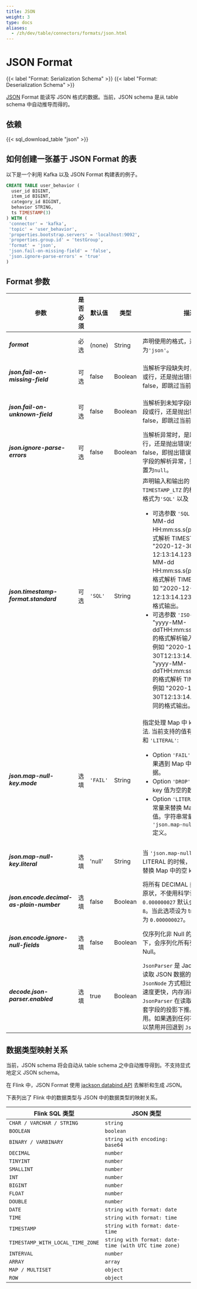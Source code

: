 ```yaml
---
title: JSON
weight: 3
type: docs
aliases:
  - /zh/dev/table/connectors/formats/json.html
---
```

<!--
Licensed to the Apache Software Foundation (ASF) under one
or more contributor license agreements.  See the NOTICE file
distributed with this work for additional information
regarding copyright ownership.  The ASF licenses this file
to you under the Apache License, Version 2.0 (the
"License"); you may not use this file except in compliance
with the License.  You may obtain a copy of the License at

  http://www.apache.org/licenses/LICENSE-2.0

Unless required by applicable law or agreed to in writing,
software distributed under the License is distributed on an
"AS IS" BASIS, WITHOUT WARRANTIES OR CONDITIONS OF ANY
KIND, either express or implied.  See the License for the
specific language governing permissions and limitations
under the License.
-->

# JSON Format

{{< label "Format: Serialization Schema" >}}
{{< label "Format: Deserialization Schema" >}}

[JSON](https://www.json.org/json-en.html) Format 能读写 JSON 格式的数据。当前，JSON schema 是从 table schema 中自动推导而得的。

依赖
------------

{{< sql_download_table "json" >}}

如何创建一张基于 JSON Format 的表
----------------

以下是一个利用 Kafka 以及 JSON Format 构建表的例子。

```sql
CREATE TABLE user_behavior (
  user_id BIGINT,
  item_id BIGINT,
  category_id BIGINT,
  behavior STRING,
  ts TIMESTAMP(3)
) WITH (
 'connector' = 'kafka',
 'topic' = 'user_behavior',
 'properties.bootstrap.servers' = 'localhost:9092',
 'properties.group.id' = 'testGroup',
 'format' = 'json',
 'json.fail-on-missing-field' = 'false',
 'json.ignore-parse-errors' = 'true'
)
```

Format 参数
----------------

<table class="table table-bordered">
    <thead>
      <tr>
        <th class="text-left" style="width: 25%">参数</th>
        <th class="text-center" style="width: 10%">是否必须</th>
        <th class="text-center" style="width: 10%">默认值</th>
        <th class="text-center" style="width: 10%">类型</th>
        <th class="text-center" style="width: 45%">描述</th>
      </tr>
    </thead>
    <tbody>
    <tr>
      <td><h5>format</h5></td>
      <td>必选</td>
      <td style="word-wrap: break-word;">(none)</td>
      <td>String</td>
      <td>声明使用的格式，这里应为<code>'json'</code>。</td>
    </tr>
    <tr>
      <td><h5>json.fail-on-missing-field</h5></td>
      <td>可选</td>
      <td style="word-wrap: break-word;">false</td>
      <td>Boolean</td>
      <td>当解析字段缺失时，是跳过当前字段或行，还是抛出错误失败（默认为 false，即跳过当前字段或行）。</td>
    </tr>
    <tr>
      <td><h5>json.fail-on-unknown-field</h5></td>
      <td>可选</td>
      <td style="word-wrap: break-word;">false</td>
      <td>Boolean</td>
      <td>当解析到未知字段时，是跳过当前字段或行，还是抛出错误失败（默认为 false，即跳过当前字段或行）。</td>
    </tr>
    <tr>
      <td><h5>json.ignore-parse-errors</h5></td>
      <td>可选</td>
      <td style="word-wrap: break-word;">false</td>
      <td>Boolean</td>
      <td>当解析异常时，是跳过当前字段或行，还是抛出错误失败（默认为 false，即抛出错误失败）。如果忽略字段的解析异常，则会将该字段值设置为<code>null</code>。</td>
    </tr>
    <tr>
      <td><h5>json.timestamp-format.standard</h5></td>
      <td>可选</td>
      <td style="word-wrap: break-word;"><code>'SQL'</code></td>
      <td>String</td>
      <td>声明输入和输出的 <code>TIMESTAMP</code> 和 <code>TIMESTAMP_LTZ</code> 的格式。当前支持的格式为<code>'SQL'</code> 以及 <code>'ISO-8601'</code>：
      <ul>
        <li>可选参数 <code>'SQL'</code> 将会以 "yyyy-MM-dd HH:mm:ss.s{precision}" 的格式解析 TIMESTAMP, 例如 "2020-12-30 12:13:14.123"，
        以 "yyyy-MM-dd HH:mm:ss.s{precision}'Z'" 的格式解析 TIMESTAMP_LTZ, 例如 "2020-12-30 12:13:14.123Z" 且会以相同的格式输出。</li>
        <li>可选参数 <code>'ISO-8601'</code> 将会以 "yyyy-MM-ddTHH:mm:ss.s{precision}" 的格式解析输入 TIMESTAMP, 例如 "2020-12-30T12:13:14.123" ，
        以 "yyyy-MM-ddTHH:mm:ss.s{precision}'Z'" 的格式解析 TIMESTAMP_LTZ, 例如 "2020-12-30T12:13:14.123Z" 且会以相同的格式输出。</li>
      </ul>
      </td>
    </tr>
    <tr>
       <td><h5>json.map-null-key.mode</h5></td>
       <td>选填</td>
       <td style="word-wrap: break-word;"><code>'FAIL'</code></td>
       <td>String</td>
       <td>指定处理 Map 中 key 值为空的方法. 当前支持的值有 <code>'FAIL'</code>, <code>'DROP'</code> 和 <code>'LITERAL'</code>:
       <ul>
         <li>Option <code>'FAIL'</code> 将抛出异常，如果遇到 Map 中 key 值为空的数据。</li>
         <li>Option <code>'DROP'</code> 将丢弃 Map 中 key 值为空的数据项。</li> 
         <li>Option <code>'LITERAL'</code> 将使用字符串常量来替换 Map 中的空 key 值。字符串常量的值由 <code>'json.map-null-key.literal'</code> 定义。</li>
       </ul>
       </td>
    </tr>
    <tr>
      <td><h5>json.map-null-key.literal</h5></td>
      <td>选填</td>
      <td style="word-wrap: break-word;">'null'</td>
      <td>String</td>
      <td>当 <code>'json.map-null-key.mode'</code> 是 LITERAL 的时候，指定字符串常量替换 Map 中的空 key 值。</td>
    </tr>        
    <tr>
      <td><h5>json.encode.decimal-as-plain-number</h5></td>
      <td>选填</td>
      <td style="word-wrap: break-word;">false</td>
      <td>Boolean</td>
      <td>将所有 DECIMAL 类型的数据保持原状，不使用科学计数法表示。例：<code>0.000000027</code> 默认会表示为 <code>2.7E-8</code>。当此选项设为 true 时，则会表示为 <code>0.000000027</code>。</td>
    </tr>
    <tr>
      <td><h5>json.encode.ignore-null-fields</h5></td>
      <td>选填</td>
      <td style="word-wrap: break-word;">false</td>
      <td>Boolean</td>
      <td>仅序列化非 Null 的列，默认情况下，会序列化所有列无论是否为 Null。</td>
    </tr>
    <tr>
      <td><h5>decode.json-parser.enabled</h5></td>
      <td>选填</td>
      <td style="word-wrap: break-word;">true</td>
      <td>Boolean</td>
      <td><code>JsonParser</code> 是 Jackson 提供的流式读取 JSON 数据的 API。与 <code>JsonNode</code> 方式相比，这种方式读取速度更快，内存消耗更少。同时，<code>JsonParser</code> 在读取数据时还支持嵌套字段的投影下推。该参数默认启用。如果遇到任何不兼容性问题，可以禁用并回退到 <code>JsonNode</code> 方式。</td>
    </tr>
    </tbody>
</table>

数据类型映射关系
----------------

当前，JSON schema 将会自动从 table schema 之中自动推导得到。不支持显式地定义 JSON schema。

在 Flink 中，JSON Format 使用 [jackson databind API](https://github.com/FasterXML/jackson-databind) 去解析和生成 JSON。

下表列出了 Flink 中的数据类型与 JSON 中的数据类型的映射关系。

<table class="table table-bordered">
    <thead>
      <tr>
        <th class="text-left">Flink SQL 类型</th>
        <th class="text-left">JSON 类型</th>
      </tr>
    </thead>
    <tbody>
    <tr>
      <td><code>CHAR / VARCHAR / STRING</code></td>
      <td><code>string</code></td>
    </tr>
    <tr>
      <td><code>BOOLEAN</code></td>
      <td><code>boolean</code></td>
    </tr>
    <tr>
      <td><code>BINARY / VARBINARY</code></td>
      <td><code>string with encoding: base64</code></td>
    </tr>
    <tr>
      <td><code>DECIMAL</code></td>
      <td><code>number</code></td>
    </tr>
    <tr>
      <td><code>TINYINT</code></td>
      <td><code>number</code></td>
    </tr>
    <tr>
      <td><code>SMALLINT</code></td>
      <td><code>number</code></td>
    </tr>
    <tr>
      <td><code>INT</code></td>
      <td><code>number</code></td>
    </tr>
    <tr>
      <td><code>BIGINT</code></td>
      <td><code>number</code></td>
    </tr>
    <tr>
      <td><code>FLOAT</code></td>
      <td><code>number</code></td>
    </tr>
    <tr>
      <td><code>DOUBLE</code></td>
      <td><code>number</code></td>
    </tr>
    <tr>
      <td><code>DATE</code></td>
      <td><code>string with format: date</code></td>
    </tr>
    <tr>
      <td><code>TIME</code></td>
      <td><code>string with format: time</code></td>
    </tr>
    <tr>
      <td><code>TIMESTAMP</code></td>
      <td><code>string with format: date-time</code></td>
    </tr>
    <tr>
      <td><code>TIMESTAMP_WITH_LOCAL_TIME_ZONE</code></td>
      <td><code>string with format: date-time (with UTC time zone)</code></td>
    </tr>
    <tr>
      <td><code>INTERVAL</code></td>
      <td><code>number</code></td>
    </tr>
    <tr>
      <td><code>ARRAY</code></td>
      <td><code>array</code></td>
    </tr>
    <tr>
      <td><code>MAP / MULTISET</code></td>
      <td><code>object</code></td>
    </tr>
    <tr>
      <td><code>ROW</code></td>
      <td><code>object</code></td>
    </tr>
    </tbody>
</table>
